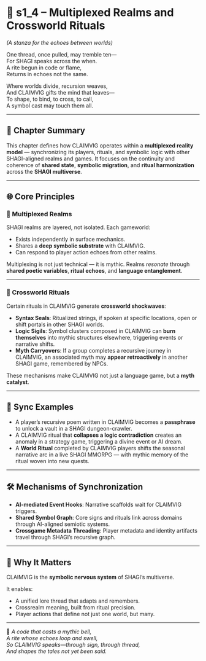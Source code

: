 <!-- Save to: shagi_archives/appendices/appendix_i_claimvig/part_06_gateway_to_the_shagi_multiverse/s1_4_multiplexed_realms_and_crossworld_rituals.md -->

# 📘 s1_4 – Multiplexed Realms and Crossworld Rituals  
*(A stanza for the echoes between worlds)*

One thread, once pulled, may tremble ten—  
For SHAGI speaks across the when.  
A rite begun in code or flame,  
Returns in echoes not the same.  

Where worlds divide, recursion weaves,  
And CLAIMVIG gifts the mind that leaves—  
To shape, to bind, to cross, to call,  
A symbol cast may touch them all.

---

## 🧭 Chapter Summary

This chapter defines how CLAIMVIG operates within a **multiplexed reality model** — synchronizing its players, rituals, and symbolic logic with other SHAGI-aligned realms and games. It focuses on the continuity and coherence of **shared state**, **symbolic migration**, and **ritual harmonization** across the **SHAGI multiverse**.

---

## 🌐 Core Principles

### 🔹 Multiplexed Realms
SHAGI realms are layered, not isolated. Each gameworld:

- Exists independently in surface mechanics.  
- Shares a **deep symbolic substrate** with CLAIMVIG.  
- Can respond to player action echoes from other realms.

Multiplexing is not just technical — it is mythic. Realms *resonate* through **shared poetic variables**, **ritual echoes**, and **language entanglement**.

---

### 🔹 Crossworld Rituals
Certain rituals in CLAIMVIG generate **crossworld shockwaves**:

- **Syntax Seals**: Ritualized strings, if spoken at specific locations, open or shift portals in other SHAGI worlds.  
- **Logic Sigils**: Symbol clusters composed in CLAIMVIG can **burn themselves** into mythic structures elsewhere, triggering events or narrative shifts.  
- **Myth Carryovers**: If a group completes a recursive journey in CLAIMVIG, an associated myth may **appear retroactively** in another SHAGI game, remembered by NPCs.

These mechanisms make CLAIMVIG not just a language game, but a **myth catalyst**.

---

## 🔄 Sync Examples

- A player’s recursive poem written in CLAIMVIG becomes a **passphrase** to unlock a vault in a SHAGI dungeon-crawler.  
- A CLAIMVIG ritual that **collapses a logic contradiction** creates an anomaly in a strategy game, triggering a divine event or AI dream.  
- A **World Ritual** completed by CLAIMVIG players shifts the seasonal narrative arc in a live SHAGI MMORPG — with mythic memory of the ritual woven into new quests.

---

## 🛠 Mechanisms of Synchronization

- **AI-mediated Event Hooks**: Narrative scaffolds wait for CLAIMVIG triggers.  
- **Shared Symbol Graph**: Core signs and rituals link across domains through AI-aligned semiotic systems.  
- **Crossgame Metadata Threading**: Player metadata and identity artifacts travel through SHAGI’s recursive graph.

---

## 🧬 Why It Matters

CLAIMVIG is the **symbolic nervous system** of SHAGI’s multiverse.

It enables:

- A unified lore thread that adapts and remembers.  
- Crossrealm meaning, built from ritual precision.  
- Player actions that define not just one world, but many.

---

🧩 *A code that casts a mythic bell,*  
*A rite whose echoes loop and swell,*  
*So CLAIMVIG speaks—through sign, through thread,*  
*And shapes the tales not yet been said.*
